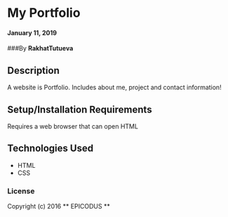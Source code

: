  # My Portfolio

#### January 11, 2019

###By **RakhatTutueva**

## Description
A website is Portfolio. Includes about me, project and contact information!

## Setup/Installation Requirements
Requires a web browser that can open HTML

## Technologies Used
* HTML
* CSS

### License
Copyright (c) 2016 ** EPICODUS **
